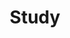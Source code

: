 ---
layout: list
type: category
title: Study
slug: study
sidebar: true
order: 3
description: >
  각 태그에 따른 공부 내용 정리
---
